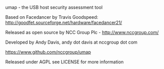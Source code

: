 umap - the USB host security assessment tool 

Based on Facedancer by Travis Goodspeed:
http://goodfet.sourceforge.net/hardware/facedancer21/

Released as open source by NCC Group Plc - http://www.nccgroup.com/

Developed by Andy Davis, andy dot davis at nccgroup dot com

https://www.github.com/nccgroup/umap

Released under AGPL see LICENSE for more information

